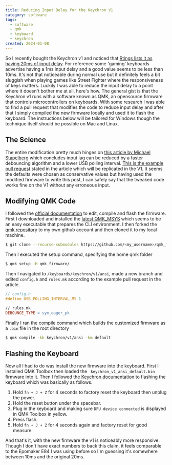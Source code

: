 ```yaml
---
title: Reducing Input Delay for the Keychron V1
category: software
tags:
  - software
  - qmk
  - keyboard
  - keychron
created: 2024-01-08
---
```


So I recently bought the Keychron v1 and noticed that [Rtings lists it as having 20ms of input delay](https://www.rtings.com/keyboard/reviews/keychron/v-series). For reference some 'gaming' keyboards advertise having a 1ms input delay and a good value seems to be less than 10ms. It's not that noticeable during normal use but it definitely feels a bit sluggish when playing games like Street Fighter where the responsiveness of keys matters. Luckily I was able to reduce the input delay to a point where it doesn't bother me at all, here's how. The general gist is that the Keychron v1 runs with a software known as QMK, an opensource firmware that controls microcontrollers on keyboards. With some research I was able to find a pull request that modifies the code to reduce input delay and after that I simply compiled the new firmware locally and used it to flash the keyboard. The instructions below will be tailored for Windows though the technique itself should be possible on Mac and Linux.

## The Science

The entire modification pretty much hinges on [this article by Michael Stapelberg](https://michael.stapelberg.ch/posts/2021-05-08-keyboard-input-latency-qmk-kinesis/#eagerdebounce) which concludes input lag can be reduced by a faster debouncing algorithm and a lower USB polling interval. [This is the example pull request](https://github.com/qmk/qmk_firmware/pull/12625/files) stated in the article which will be replicated in the V1. It seems the defaults were chosen as conservative values but having used the modified firmware to write this post, I can safely say that the tweaked code works fine on the V1 without any erroneous input.

## Modifying QMK Code

I followed the [official documentation](https://docs.qmk.fm/#/newbs_getting_started) to edit, compile and flash the firmware. First I downloaded and installed the [latest QMK_MSYS](https://github.com/qmk/qmk_distro_msys/releases/tag/1.8.0) which seems to be an easy executable that prepares the CLI environment. I then forked the [qmk repository](https://github.com/qmk/qmk_firmware) to my own github account and then cloned it to my local machine.

```bash
$ git clone --recurse-submodules https://github.com/<my_username>/qmk_firmware.git
```

Then I executed the setup command, specifying the home qmk folder

```bash
$ qmk setup -H qmk_firmware/
```

Then I navigated to `/keyboards/keychron/v1/ansi`, made a new branch and edited `config.h` and `rules.mk` according to the example pull request in the article.

```cpp
// config.h
#define USB_POLLING_INTERVAL_MS 1
```

```makefile
// rules.mk
DEBOUNCE_TYPE = sym_eager_pk
```

Finally I ran the compile command which builds the customized firmware as a `.bin` file in the root directory

```bash
$ qmk compile -kb keychron/v1/ansi -km default
```

## Flashing the Keyboard

Now all I had to do was install the new firmware into the keyboard. First I installed QMK Toolbox then loaded the ` keychron_v1_ansi_default.bin` firmware into it. Then I followed the [Keychron documentation](https://www.keychron.com/blogs/archived/how-to-factory-reset-or-flash-your-qmk-via-enabled-keychron-v1-keyboard) to flashing the keyboard which was basically as follows.


1. Hold `fn + J + Z` for 4 seconds to factory reset the keyboard then unplug the power.
2. Hold the reset button under the spacebar.
3. Plug in the keyboard and making sure `DFU device connected` is displayed in QMK Toolbox in yellow.
4. Press flash.
5. Hold `fn + J + Z` for 4 seconds again and factory reset for good measure.

And that's it, with the new firmware the v1 is noticeably more responsive. Though I don't have exact numbers to back this claim, it feels comparable to the Epomaker E84 I was using before so I'm guessing it's somewhere between 10ms and the original 20ms.
